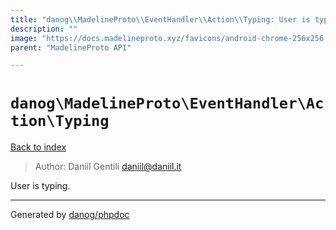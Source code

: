 ```yaml
---
title: "danog\\MadelineProto\\EventHandler\\Action\\Typing: User is typing."
description: ""
image: "https://docs.madelineproto.xyz/favicons/android-chrome-256x256.png"
parent: "MadelineProto API"

---
```

# `danog\MadelineProto\EventHandler\Action\Typing`
[Back to index](../../../../index.html)

> Author: Daniil Gentili <daniil@daniil.it>  
  

User is typing.  



---
Generated by [danog/phpdoc](https://phpdoc.daniil.it)
